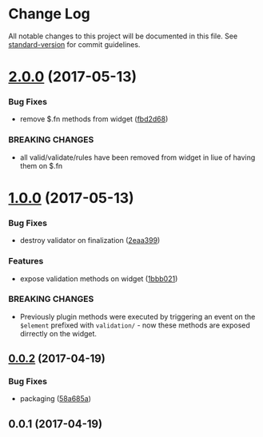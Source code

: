 # Change Log

All notable changes to this project will be documented in this file. See [standard-version](https://github.com/conventional-changelog/standard-version) for commit guidelines.

<a name="2.0.0"></a>
# [2.0.0](https://github.com/mu-lib/mu-jquery-widget-validation/compare/v1.0.0...v2.0.0) (2017-05-13)


### Bug Fixes

* remove $.fn methods from widget ([fbd2d68](https://github.com/mu-lib/mu-jquery-widget-validation/commit/fbd2d68))


### BREAKING CHANGES

* all valid/validate/rules have been removed from widget in liue of having them on $.fn



<a name="1.0.0"></a>
# [1.0.0](https://github.com/mu-lib/mu-jquery-widget-validation/compare/v0.0.2...v1.0.0) (2017-05-13)


### Bug Fixes

* destroy validator on finalization ([2eaa399](https://github.com/mu-lib/mu-jquery-widget-validation/commit/2eaa399))


### Features

* expose validation methods on widget ([1bbb021](https://github.com/mu-lib/mu-jquery-widget-validation/commit/1bbb021))


### BREAKING CHANGES

* Previously plugin methods were executed by triggering an event on the `$element` prefixed with `validation/` - now these methods are exposed dirrectly on the widget.



<a name="0.0.2"></a>
## [0.0.2](https://github.com/mu-lib/mu-jquery-widget-validation/compare/v0.0.1...v0.0.2) (2017-04-19)


### Bug Fixes

* packaging ([58a685a](https://github.com/mu-lib/mu-jquery-widget-validation/commit/58a685a))



<a name="0.0.1"></a>
## 0.0.1 (2017-04-19)
